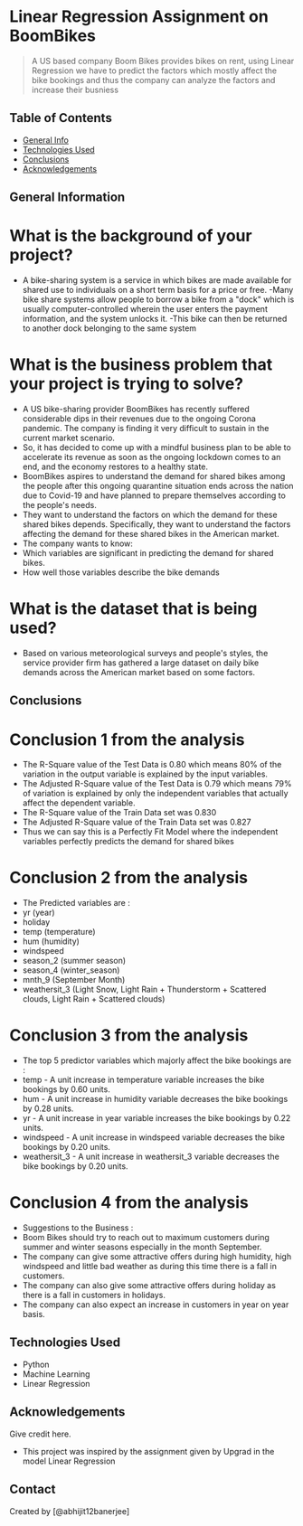 # Linear Regression Assignment on BoomBikes
> A US based company Boom Bikes provides bikes on rent, using Linear Regression we have to predict the factors which mostly affect the bike bookings and thus the company can analyze the factors and increase their busniess


## Table of Contents
* [General Info](#general-information)
* [Technologies Used](#technologies-used)
* [Conclusions](#conclusions)
* [Acknowledgements](#acknowledgements)

<!-- You can include any other section that is pertinent to your problem -->

## General Information
# What is the background of your project?
- A bike-sharing system is a service in which bikes are made available for shared use to individuals on a short term basis for a price or free.
-Many bike share systems allow people to borrow a bike from a "dock" which is usually computer-controlled wherein the user enters the payment information, and the system unlocks it.
-This bike can then be returned to another dock belonging to the same system
# What is the business problem that your project is trying to solve?
- A US bike-sharing provider BoomBikes has recently suffered considerable dips in their revenues due to the ongoing Corona pandemic. The company is finding it very difficult to sustain in the current market scenario.
- So, it has decided to come up with a mindful business plan to be able to accelerate its revenue as soon as the ongoing lockdown comes to an end, and the economy restores to a healthy state.
- BoomBikes aspires to understand the demand for shared bikes among the people after this ongoing quarantine situation ends across the nation due to Covid-19 and have planned to prepare themselves according to the people's needs.
- They want to understand the factors on which the demand for these shared bikes depends. Specifically, they want to understand the factors affecting the demand for these shared bikes in the American market.
- The company wants to know:
- Which variables are significant in predicting the demand for shared bikes.
- How well those variables describe the bike demands
# What is the dataset that is being used?
- Based on various meteorological surveys and people's styles, the service provider firm has gathered a large dataset on daily bike demands across the American market based on some factors. 

<!-- You don't have to answer all the questions - just the ones relevant to your project. -->

## Conclusions
# Conclusion 1 from the analysis
- The R-Square value of the Test Data is 0.80 which means 80% of the variation in the output variable is explained by the input variables.
- The Adjusted R-Square value of the Test Data is 0.79 which means 79% of variation is explained by only the independent variables that actually affect the dependent variable.
- The R-Square value of the Train Data set was 0.830
- The Adjusted R-Square value of the Train Data set was 0.827
- Thus we can say this is a Perfectly Fit Model where the independent variables perfectly predicts the demand for shared bikes
# Conclusion 2 from the analysis
- The Predicted variables are :
- yr (year)
- holiday
- temp (temperature)
- hum (humidity)
- windspeed
- season_2 (summer season)
- season_4 (winter_season)
- mnth_9 (September Month)
- weathersit_3 (Light Snow, Light Rain + Thunderstorm + Scattered clouds, Light Rain + Scattered clouds)
# Conclusion 3 from the analysis
- The top 5 predictor variables which majorly affect the bike bookings are :
- temp - A unit increase in temperature variable increases the bike bookings by 0.60 units.
- hum - A unit increase in humidity variable decreases the bike bookings by 0.28 units.
- yr - A unit increase in year variable increases the bike bookings by 0.22 units.
- windspeed - A unit increase in windspeed variable decreases the bike bookings by 0.20 units.
- weathersit_3 - A unit increase in weathersit_3 variable decreases the bike bookings by 0.20 units.
# Conclusion 4 from the analysis
- Suggestions to the Business :
- Boom Bikes should try to reach out to maximum customers during summer and winter seasons especially in the month September.
- The company can give some attractive offers during high humidity, high windspeed and little bad weather as during this time there is a fall in customers.
- The company can also give some attractive offers during holiday as there is a fall in customers in holidays.
- The company can also expect an increase in customers in year on year basis.

<!-- You don't have to answer all the questions - just the ones relevant to your project. -->


## Technologies Used
- Python
- Machine Learning
- Linear Regression

<!-- As the libraries versions keep on changing, it is recommended to mention the version of library used in this project -->

## Acknowledgements
Give credit here.
- This project was inspired by the assignment given by Upgrad in the model Linear Regression


## Contact
Created by [@abhijit12banerjee] 


<!-- Optional -->
<!-- ## License -->
<!-- This project is open source and available under the [... License](). -->

<!-- You don't have to include all sections - just the one's relevant to your project -->
